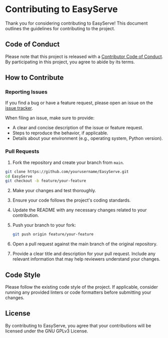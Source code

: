 # Contributing to EasyServe

Thank you for considering contributing to EasyServe! This document outlines the guidelines for contributing to the project.

## Code of Conduct

Please note that this project is released with a [Contributor Code of Conduct](CODE_OF_CONDUCT.md). By participating in this project, you agree to abide by its terms.

## How to Contribute

### Reporting Issues

If you find a bug or have a feature request, please open an issue on the [issue tracker](https://github.com/yourusername/EasyServe/issues).

When filing an issue, make sure to provide:

- A clear and concise description of the issue or feature request.
- Steps to reproduce the behavior, if applicable.
- Details about your environment (e.g., operating system, Python version).

### Pull Requests

1. Fork the repository and create your branch from `main`.

```bash
git clone https://github.com/yourusername/EasyServe.git
cd EasyServe
git checkout -b feature/your-feature
```
2. Make your changes and test thoroughly.

3. Ensure your code follows the project's coding standards.

4. Update the README with any necessary changes related to your contribution.

5. Push your branch to your fork:
    
    ```bash
    git push origin feature/your-feature
    ```

6. Open a pull request against the main branch of the original repository.

7. Provide a clear title and description for your pull request. Include any relevant information that may help reviewers understand your changes.

## Code Style
Please follow the existing code style of the project. If applicable, consider running any provided linters or code formatters before submitting your changes.

## License
By contributing to EasyServe, you agree that your contributions will be licensed under the GNU GPLv3 License.